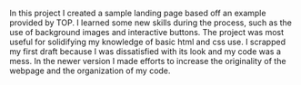 In this project I created a sample landing page based off an example provided by TOP. I learned some new skills during the process, such as the use of background images and interactive buttons. The project was most useful for solidifying my knowledge of basic html and css use.
I scrapped my first draft because I was dissatisfied with its look and my code was a mess. In the newer version I made efforts to increase the originality of the webpage and the organization of my code.
